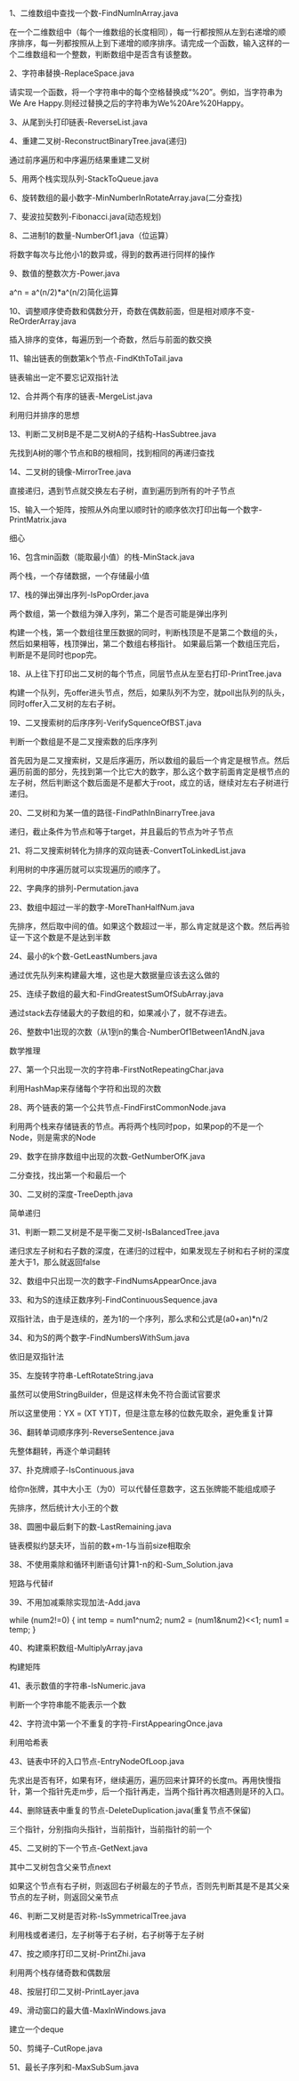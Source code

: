 1、二维数组中查找一个数-FindNumInArray.java

在一个二维数组中（每个一维数组的长度相同），每一行都按照从左到右递增的顺序排序，每一列都按照从上到下递增的顺序排序。请完成一个函数，输入这样的一个二维数组和一个整数，判断数组中是否含有该整数。

2、字符串替换-ReplaceSpace.java

请实现一个函数，将一个字符串中的每个空格替换成“%20”。例如，当字符串为We Are Happy.则经过替换之后的字符串为We%20Are%20Happy。

3、从尾到头打印链表-ReverseList.java

4、重建二叉树-ReconstructBinaryTree.java(递归)

通过前序遍历和中序遍历结果重建二叉树

5、用两个栈实现队列-StackToQueue.java

6、旋转数组的最小数字-MinNumberInRotateArray.java(二分查找)

7、斐波拉契数列-Fibonacci.java(动态规划)

8、二进制1的数量-NumberOf1.java（位运算）

将数字每次与比他小1的数异或，得到的数再进行同样的操作

9、数值的整数次方-Power.java

a^n = a^(n/2)*a^(n/2)简化运算

10、调整顺序使奇数和偶数分开，奇数在偶数前面，但是相对顺序不变-ReOrderArray.java

插入排序的变体，每遍历到一个奇数，然后与前面的数交换

11、输出链表的倒数第k个节点-FindKthToTail.java

链表输出一定不要忘记双指针法

12、合并两个有序的链表-MergeList.java

利用归并排序的思想

13、判断二叉树B是不是二叉树A的子结构-HasSubtree.java

先找到A树的哪个节点和B的根相同，找到相同的再递归查找

14、二叉树的镜像-MirrorTree.java

直接递归，遇到节点就交换左右子树，直到遍历到所有的叶子节点

15、输入一个矩阵，按照从外向里以顺时针的顺序依次打印出每一个数字-PrintMatrix.java

细心

16、包含min函数（能取最小值）的栈-MinStack.java

两个栈，一个存储数据，一个存储最小值

17、栈的弹出弹出序列-IsPopOrder.java

两个数组，第一个数组为弹入序列，第二个是否可能是弹出序列

构建一个栈，第一个数组往里压数据的同时，判断栈顶是不是第二个数组的头，
然后如果相等，栈顶弹出，第二个数组右移指针。
如果最后第一个数组压完后，判断是不是同时也pop完。

18、从上往下打印出二叉树的每个节点，同层节点从左至右打印-PrintTree.java

构建一个队列，先offer进头节点，然后，如果队列不为空，就poll出队列的队头，同时offer入二叉树的左右子树。

19、二叉搜索树的后序序列-VerifySquenceOfBST.java

判断一个数组是不是二叉搜索数的后序序列

首先因为是二叉搜索树，又是后序遍历，所以数组的最后一个肯定是根节点。然后遍历前面的部分，先找到第一个比它大的数字，那么这个数字前面肯定是根节点的左子树，然后判断这个数后面是不是都大于root，成立的话，继续对左右子树进行递归。

20、二叉树和为某一值的路径-FindPathInBinarryTree.java

递归，截止条件为节点和等于target，并且最后的节点为叶子节点

21、将二叉搜索树转化为排序的双向链表-ConvertToLinkedList.java

利用树的中序遍历就可以实现遍历的顺序了。

22、字典序的排列-Permutation.java

23、数组中超过一半的数字-MoreThanHalfNum.java

先排序，然后取中间的值。如果这个数超过一半，那么肯定就是这个数。然后再验证一下这个数是不是达到半数

24、最小的k个数-GetLeastNumbers.java

通过优先队列来构建最大堆，这也是大数据量应该去这么做的

25、连续子数组的最大和-FindGreatestSumOfSubArray.java

通过stack去存储最大的子数组的和，如果减小了，就不存进去。

26、整数中1出现的次数（从1到n的集合-NumberOf1Between1AndN.java

数学推理

27、第一个只出现一次的字符串-FirstNotRepeatingChar.java

利用HashMap来存储每个字符和出现的次数

28、两个链表的第一个公共节点-FindFirstCommonNode.java

利用两个栈来存储链表的节点。再将两个栈同时pop，如果pop的不是一个Node，则是需求的Node


29、数字在排序数组中出现的次数-GetNumberOfK.java

二分查找，找出第一个和最后一个

30、二叉树的深度-TreeDepth.java

简单递归

31、判断一颗二叉树是不是平衡二叉树-IsBalancedTree.java

递归求左子树和右子数的深度，在递归的过程中，如果发现左子树和右子树的深度差大于1，那么就返回false

32、数组中只出现一次的数字-FindNumsAppearOnce.java

33、和为S的连续正数序列-FindContinuousSequence.java

双指针法，由于是连续的，差为1的一个序列，那么求和公式是(a0+an)*n/2

34、和为S的两个数字-FindNumbersWithSum.java

依旧是双指针法

35、左旋转字符串-LeftRotateString.java

虽然可以使用StringBuilder，但是这样未免不符合面试官要求

所以这里使用：YX = (XT YT)T，但是注意左移的位数先取余，避免重复计算

36、翻转单词顺序序列-ReverseSentence.java

先整体翻转，再逐个单词翻转

37、扑克牌顺子-IsContinuous.java

给你n张牌，其中大小王（为0）可以代替任意数字，这五张牌能不能组成顺子

先排序，然后统计大小王的个数

38、圆圈中最后剩下的数-LastRemaining.java

链表模拟约瑟夫环，当前的数+m-1与当前size相取余

38、不使用乘除和循环判断语句计算1-n的和-Sum_Solution.java

短路与代替if

39、不用加减乘除实现加法-Add.java

while (num2!=0) {
            int temp = num1^num2;
            num2 = (num1&num2)<<1;
            num1 = temp;
        }

40、构建乘积数组-MultiplyArray.java

构建矩阵

41、表示数值的字符串-IsNumeric.java

判断一个字符串能不能表示一个数

42、字符流中第一个不重复的字符-FirstAppearingOnce.java

利用哈希表

43、链表中环的入口节点-EntryNodeOfLoop.java

先求出是否有环，如果有环，继续遍历，遍历回来计算环的长度m。再用快慢指针，第一个指针先走m步，后一个指针再走，当两个指针再次相遇则是环的入口。

44、删除链表中重复的节点-DeleteDuplication.java(重复节点不保留)

三个指针，分别指向头指针，当前指针，当前指针的前一个

45、二叉树的下一个节点-GetNext.java

其中二叉树包含父亲节点next

如果这个节点有右子树，则返回右子树最左的子节点，否则先判断其是不是其父亲节点的左子树，则返回父亲节点

46、判断二叉树是否对称-IsSymmetricalTree.java

利用栈或者递归，左子树等于右子树，右子树等于左子树

47、按之顺序打印二叉树-PrintZhi.java

利用两个栈存储奇数和偶数层

48、按层打印二叉树-PrintLayer.java

49、滑动窗口的最大值-MaxInWindows.java

建立一个deque

50、剪绳子-CutRope.java

51、最长子序列和-MaxSubSum.java










